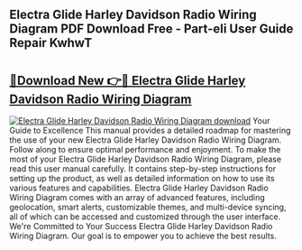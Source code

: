 ## Electra Glide Harley Davidson Radio Wiring Diagram PDF Download Free - Part-eIi User Guide Repair KwhwT

# <h2><a href="http://dfm6if.blite.top/?on=Electra+Glide+Harley+Davidson+Radio+Wiring+Diagram">🔗Download New 👉🔴 Electra Glide Harley Davidson Radio Wiring Diagram</a></h2>

[![Electra Glide Harley Davidson Radio Wiring Diagram download](https://i.imgur.com/lujVjoI.png)](http://dfm6if.blite.top/?on=Electra+Glide+Harley+Davidson+Radio+Wiring+Diagram)
Your Guide to Excellence This manual provides a detailed roadmap for mastering the use of your new Electra Glide Harley Davidson Radio Wiring Diagram. Follow along to ensure optimal performance and enjoyment. To make the most of your Electra Glide Harley Davidson Radio Wiring Diagram, please read this user manual carefully. It contains step-by-step instructions for setting up the product, as well as detailed information on how to use its various features and capabilities. Electra Glide Harley Davidson Radio Wiring Diagram comes with an array of advanced features, including geolocation, smart alerts, customizable themes, and multi-device syncing, all of which can be accessed and customized through the user interface. We're Committed to Your Success Electra Glide Harley Davidson Radio Wiring Diagram. Our goal is to empower you to achieve the best results.
